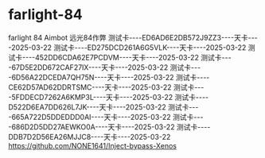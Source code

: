 # farlight-84
farlight 84 Aimbot 远光84作弊
测试卡----ED6AD6E2DB572J9ZZ3----天卡----2025-03-22
测试卡----ED275DCD261A6G5VLK----天卡----2025-03-22
测试卡----452DD6CDA62E7PCDVM----天卡----2025-03-22
测试卡----67D5E2DD672CAF27IX----天卡----2025-03-22
测试卡----6D56A22DCEDA7QH75N----天卡----2025-03-22
测试卡----CE62D57AD62DDRTSMC----天卡----2025-03-22
测试卡----5FDDECD7262A6KMP3L----天卡----2025-03-22
测试卡----D522D6EA7DD626L7JK----天卡----2025-03-22
测试卡----665A722D5DDEDDD0AI----天卡----2025-03-22
测试卡----686D2D5DD27AEWKO0A----天卡----2025-03-22
测试卡----DDB7D2D56EA26MJJC8----天卡----2025-03-22
https://github.com/NONE1641/Inject-bypass-Xenos
